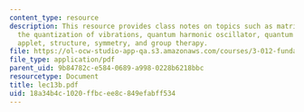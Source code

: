 ```yaml
---
content_type: resource
description: This resource provides class notes on topics such as matrix formulation,
  the quantization of vibrations, quantum harmonic oscillator, quantum oscillator
  applet, structure, symmetry, and group therapy.
file: https://ol-ocw-studio-app-qa.s3.amazonaws.com/courses/3-012-fundamentals-of-materials-science-fall-2005/18a34b4c1020ffbcee8c849efabff534_lec13b.pdf
file_type: application/pdf
parent_uid: 9b84782c-e584-0689-a998-0228b6218bbc
resourcetype: Document
title: lec13b.pdf
uid: 18a34b4c-1020-ffbc-ee8c-849efabff534
---
```

